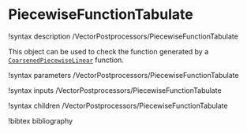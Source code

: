 # PiecewiseFunctionTabulate

!syntax description /VectorPostprocessors/PiecewiseFunctionTabulate

This object can be used to check the function generated by a
[`CoarsenedPiecewiseLinear`](/CoarsenedPiecewiseLinear.md) function.

!syntax parameters /VectorPostprocessors/PiecewiseFunctionTabulate

!syntax inputs /VectorPostprocessors/PiecewiseFunctionTabulate

!syntax children /VectorPostprocessors/PiecewiseFunctionTabulate

!bibtex bibliography
